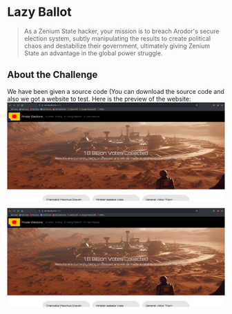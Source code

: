 # Lazy Ballot
>As a Zenium State hacker, your mission is to breach Arodor's secure election system, subtly manipulating the results to create political chaos and destabilize their government, ultimately giving Zenium State an advantage in the global power struggle.

## About the Challenge
We have been given a source code (You can download the source code and also we got a website to test. 
Here is the preview of the website:
![preview](./Images/preview.png)

<img src="Images/preview.png" alt="lasagna">
